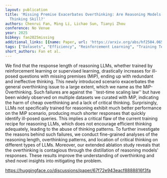 ```yaml
---
layout: publication
title: 'Missing Premise Exacerbates Overthinking: Are Reasoning Models Losing Critical
  Thinking Skill?'
authors: Chenrui Fan, Ming Li, Lichao Sun, Tianyi Zhou
conference: No Venue
year: 2025
bibkey: fan2025missing
additional_links: [{name: Paper, url: 'https://arxiv.org/abs/hf2504.06514'}]
tags: ["Datasets", "Efficiency", "Reinforcement Learning", "Training Techniques"]
short_authors: Fan et al.
---
```

We find that the response length of reasoning LLMs, whether trained by reinforcement learning or supervised learning, drastically increases for ill-posed questions with missing premises (MiP), ending up with redundant and ineffective thinking. This newly introduced scenario exacerbates the general overthinking issue to a large extent, which we name as the MiP-Overthinking. Such failures are against the ``test-time scaling law'' but have been widely observed on multiple datasets we curated with MiP, indicating the harm of cheap overthinking and a lack of critical thinking. Surprisingly, LLMs not specifically trained for reasoning exhibit much better performance on the MiP scenario, producing much shorter responses that quickly identify ill-posed queries. This implies a critical flaw of the current training recipe for reasoning LLMs, which does not encourage efficient thinking adequately, leading to the abuse of thinking patterns. To further investigate the reasons behind such failures, we conduct fine-grained analyses of the reasoning length, overthinking patterns, and location of critical thinking on different types of LLMs. Moreover, our extended ablation study reveals that the overthinking is contagious through the distillation of reasoning models' responses. These results improve the understanding of overthinking and shed novel insights into mitigating the problem.

https://huggingface.co/discussions/paper/67f72e943eacf8888816f3fa